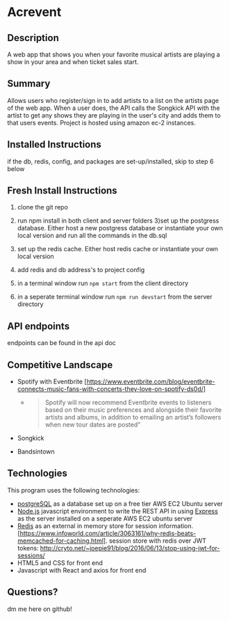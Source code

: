# Acrevent #
## Description ##
A web app that shows you when your favorite musical artists are playing a show in your area and when ticket sales start.

## Summary ##
Allows users who register/sign in to add artists to a list on the artists page of the web app. When a user does, the API calls the Songkick API with the artist to get any shows they are playing in the user's city and adds them to that users events. Project is hosted using amazon ec-2 instances.

## Installed Instructions ##
if the db, redis, config, and packages are set-up/installed, skip to step 6 below

## Fresh Install Instructions ##
1) clone the git repo
2) run npm install in both client and server folders
3)set up the postgress database. Either host a new postgress database or instantiate your own local version and run all the commands in the db.sql
4) set up the redis cache. Either host redis cache or instantiate your own local version
5) add redis and db address's to project config 
6) in a terminal window run ``` npm start ```  from the client directory
 
7) in a seperate terminal window run ``` npm run devstart ``` from the server directory



## API endpoints ##
endpoints can be found in the api doc

## Competitive Landscape ##
- Spotify with Eventbrite [https://www.eventbrite.com/blog/eventbrite-connects-music-fans-with-concerts-they-love-on-spotify-ds0d/]
  - > Spotify will now recommend Eventbrite events to listeners based on their music preferences and alongside their favorite artists and albums, in addition to emailing an artist’s followers when new tour dates are posted"

- Songkick
- Bandsintown

## Technologies ##
This program uses the following technologies:
- [postgreSQL](https://www.postgresql.org/) as a database set up on a free tier AWS EC2 Ubuntu server
- [Node.js](https://nodejs.org/en/) javascript environment to write the REST API in using [Express](https://expressjs.com/) as the server installed on a seperate AWS EC2 ubuntu server
- [Redis](https://redis.io/) as an external in memory store for session information. [https://www.infoworld.com/article/3063161/why-redis-beats-memcached-for-caching.html]. session store with redis over JWT tokens: http://cryto.net/~joepie91/blog/2016/06/13/stop-using-jwt-for-sessions/
- HTML5 and CSS for front end
- Javascript with React and axios for front end


## Questions? ##
dm me here on github!
